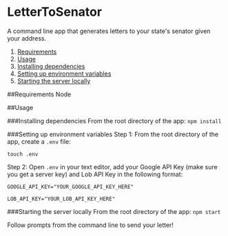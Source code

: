 # LetterToSenator
A command line app that generates letters to your state's senator given your address.

1. [Requirements](#requirements)
2. [Usage](#usage)
  1. [Installing dependencies](#installing-dependencies)
  2. [Setting up environment variables](#setting-up-environment-variables)
  3. [Starting the server locally](#starting-the-server-locally)

##Requirements
Node

##Usage

###Installing dependencies
From the root directory of the app:
```npm install```

###Setting up environment variables
Step 1: From the root directory of the app, create a `.env` file:

```touch .env```

Step 2: Open `.env` in your text editor, add your Google API Key (make sure you get a server key) and Lob API Key in the following format:

`GOOGLE_API_KEY="YOUR_GOOGLE_API_KEY_HERE"`

`LOB_API_KEY="YOUR_LOB_API_KEY_HERE"`

###Starting the server locally
From the root directory of the app:
```npm start```

Follow prompts from the command line to send your letter!

